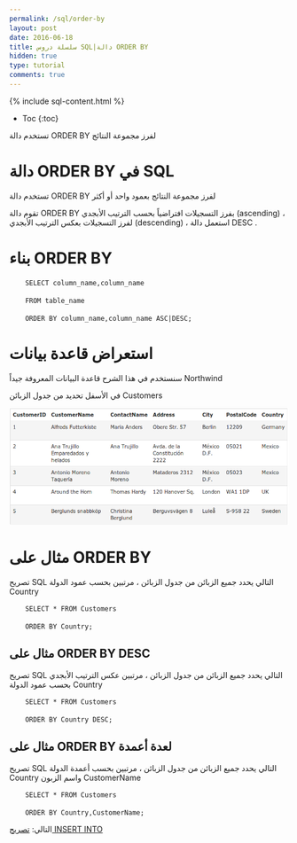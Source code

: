 ```yaml
---
permalink: /sql/order-by
layout: post
date: 2016-06-18
title: سلسلة دروس SQL|دالة ORDER BY
hidden: true
type: tutorial
comments: true
---
```


{% include sql-content.html %}

* Toc
{:toc}

تستخدم دالة ORDER BY لفرز مجموعة النتائج


# دالة ORDER BY في SQL


تستخدم دالة ORDER BY لفرز مجموعة النتائج بعمود واحد أو أكثر

تقوم دالة ORDER BY بفرز التسجيلات افتراضياً بحسب الترتيب الأبجدي (ascending) ، لفرز التسجيلات بعكس الترتيب الأبجدي (descending) ، استعمل دالة DESC .


# بناء ORDER BY


        SELECT column_name,column_name

        FROM table_name

        ORDER BY column_name,column_name ASC|DESC;


# استعراض قاعدة بيانات


سنستخدم في هذا الشرح قاعدة البيانات المعروفة جيداً Northwind 


في الأسفل تحديد من جدول الزبائن Customers

![customers](/assets/customers.png)



# مثال على ORDER BY


تصريح SQL التالي يحدد جميع الزبائن من جدول الزبائن ، مرتبين بحسب عمود الدولة Country


		SELECT * FROM Customers

		ORDER BY Country; 


## مثال على ORDER BY DESC


تصريح SQL التالي يحدد جميع الزبائن من جدول الزبائن ، مرتبين عكس الترتيب الأبجدي  بحسب عمود الدولة Country

		SELECT * FROM Customers

		ORDER BY Country DESC;


## مثال على ORDER BY لعدة أعمدة



 تصريح SQL التالي يحدد جميع الزبائن من جدول الزبائن ، مرتبين بحسب أعمدة الدولة Country واسم الزبون CustomerName


		SELECT * FROM Customers

		ORDER BY Country,CustomerName;

التالي: [تصريح INSERT INTO](insert-into)
